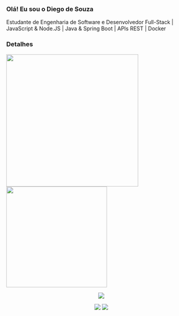 ### Olá! Eu sou o Diego de Souza
 
Estudante de Engenharia de Software e Desenvolvedor Full-Stack | JavaScript & Node.JS | Java & Spring Boot | APIs REST | Docker

### Detalhes

<div>
<img width="350em" src="https://github-readme-stats.vercel.app/api?username=DiegoSouza01&show_icons=true&count_private=true&theme=codeSTACKr"/> <img width= "267em" src= "https://github-readme-stats.vercel.app/api/top-langs/?username=DiegoSouza01&layout=compact"/>
</div>
   
<p align="center">
  <a href="https://skillicons.dev">
    <img src="https://skillicons.dev/icons?i=nodejs,js,react,java,spring,idea,docker,postgresql&theme=dark" />
  </a>
</p>

<p align="center">
  <a href="https://skillicons.dev">
   <a href = "diegodecstraid@gmail.com"><img src="https://skillicons.dev/icons?i=gmail&theme=dark" target="_blank"></a>
   <a href="https://www.linkedin.com/in/diego-souza-dev/" target="_blank"><img src="https://skillicons.dev/icons?i=linkedin&theme=dark" target="_blank"></a></a> 
  </a>
</p>
